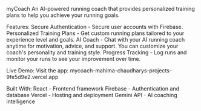 myCoach
An AI-powered running coach that provides personalized training plans to help you achieve your running goals.

Features:
Secure Authentication - Secure user accounts with Firebase.
Personalized Training Plans - Get custom running plans tailored to your experience level and goals.
AI Coach - Chat with your AI running coach anytime for motivation, advice, and support. You can customize your coach's personality and training style.
Progress Tracking - Log runs and monitor your runs to see your improvement over time.

Live Demo:
Visit the app: mycoach-mahima-chaudharys-projects-9fe5d9e2.vercel.app

Built With:
React - Frontend framework
Firebase - Authentication and database
Vercel - Hosting and deployment
Gemini API - AI coaching intelligence
